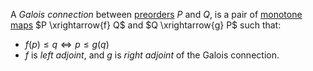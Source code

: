 A *Galois connection* between [preorders](/docs/math/defs/preorder.qmd) 
$P$ and $Q$, 
is a pair of [monotone maps](/docs/math/defs/monotone_map.qmd) 
$P \xrightarrow{f} Q$ and $Q \xrightarrow{g} P$ such that:

- $f(p) \leq q \iff p \leq g(q)$
- $f$ is *left adjoint*, and $g$ is *right adjoint* of the Galois connection.
